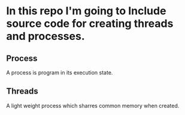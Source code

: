 # In this repo I'm going to Include source code for creating threads and processes.
## Process 
A process is program in its execution state.
## Threads
A light weight process which sharres common memory when created. 

